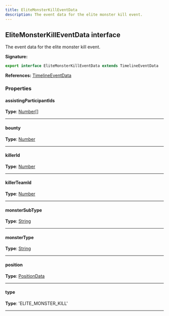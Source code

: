 ```yaml
---
title: EliteMonsterKillEventData
description: The event data for the elite monster kill event.
---
```


## EliteMonsterKillEventData interface

The event data for the elite monster kill event.

**Signature:**

```ts
export interface EliteMonsterKillEventData extends TimelineEventData 
```

**References:** [TimelineEventData](/api/TimelineEventData.md)

### Properties

#### assistingParticipantIds



**Type**: [Number](https://developer.mozilla.org/en-US/docs/Web/JavaScript/Reference/Global_Objects/Number)[]

---

#### bounty



**Type**: [Number](https://developer.mozilla.org/en-US/docs/Web/JavaScript/Reference/Global_Objects/Number)

---

#### killerId



**Type**: [Number](https://developer.mozilla.org/en-US/docs/Web/JavaScript/Reference/Global_Objects/Number)

---

#### killerTeamId



**Type**: [Number](https://developer.mozilla.org/en-US/docs/Web/JavaScript/Reference/Global_Objects/Number)

---

#### monsterSubType



**Type**: [String](https://developer.mozilla.org/en-US/docs/Web/JavaScript/Reference/Global_Objects/String)

---

#### monsterType



**Type**: [String](https://developer.mozilla.org/en-US/docs/Web/JavaScript/Reference/Global_Objects/String)

---

#### position



**Type**: [PositionData](/api/PositionData.md)

---

#### type



**Type**: 'ELITE_MONSTER_KILL'

---

